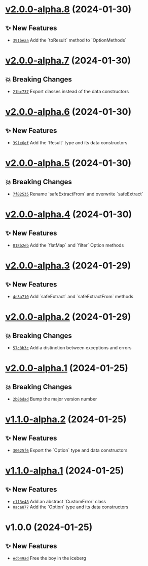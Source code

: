 # [v2.0.0-alpha.8](https://github.com/aaditmshah/aang/compare/v2.0.0-alpha.7...v2.0.0-alpha.8) (2024-01-30)

## ✨ New Features

- [`391beaa`](https://github.com/aaditmshah/aang/commit/391beaa) Add the &#x60;toResult&#x60; method to &#x60;OptionMethods&#x60;

# [v2.0.0-alpha.7](https://github.com/aaditmshah/aang/compare/v2.0.0-alpha.6...v2.0.0-alpha.7) (2024-01-30)

## 💥 Breaking Changes

- [`21bc737`](https://github.com/aaditmshah/aang/commit/21bc737) Export classes instead of the data constructors

# [v2.0.0-alpha.6](https://github.com/aaditmshah/aang/compare/v2.0.0-alpha.5...v2.0.0-alpha.6) (2024-01-30)

## ✨ New Features

- [`391e6ef`](https://github.com/aaditmshah/aang/commit/391e6ef) Add the &#x60;Result&#x60; type and its data constructors

# [v2.0.0-alpha.5](https://github.com/aaditmshah/aang/compare/v2.0.0-alpha.4...v2.0.0-alpha.5) (2024-01-30)

## 💥 Breaking Changes

- [`7f82535`](https://github.com/aaditmshah/aang/commit/7f82535) Rename &#x60;safeExtractFrom&#x60; and overwrite &#x60;safeExtract&#x60;

# [v2.0.0-alpha.4](https://github.com/aaditmshah/aang/compare/v2.0.0-alpha.3...v2.0.0-alpha.4) (2024-01-30)

## ✨ New Features

- [`018b2eb`](https://github.com/aaditmshah/aang/commit/018b2eb) Add the &#x60;flatMap&#x60; and &#x60;filter&#x60; Option methods

# [v2.0.0-alpha.3](https://github.com/aaditmshah/aang/compare/v2.0.0-alpha.2...v2.0.0-alpha.3) (2024-01-29)

## ✨ New Features

- [`4c3a710`](https://github.com/aaditmshah/aang/commit/4c3a710) Add &#x60;safeExtract&#x60; and &#x60;safeExtractFrom&#x60; methods

# [v2.0.0-alpha.2](https://github.com/aaditmshah/aang/compare/v2.0.0-alpha.1...v2.0.0-alpha.2) (2024-01-29)

## 💥 Breaking Changes

- [`57c8b3c`](https://github.com/aaditmshah/aang/commit/57c8b3c) Add a distinction between exceptions and errors

# [v2.0.0-alpha.1](https://github.com/aaditmshah/aang/compare/v1.1.0-alpha.2...v2.0.0-alpha.1) (2024-01-25)

## 💥 Breaking Changes

- [`2b8bdad`](https://github.com/aaditmshah/aang/commit/2b8bdad) Bump the major version number

# [v1.1.0-alpha.2](https://github.com/aaditmshah/aang/compare/v1.1.0-alpha.1...v1.1.0-alpha.2) (2024-01-25)

## ✨ New Features

- [`30625f6`](https://github.com/aaditmshah/aang/commit/30625f6) Export the &#x60;Option&#x60; type and data constructors

# [v1.1.0-alpha.1](https://github.com/aaditmshah/aang/compare/v1.0.0...v1.1.0-alpha.1) (2024-01-25)

## ✨ New Features

- [`c113e48`](https://github.com/aaditmshah/aang/commit/c113e48) Add an abstract &#x60;CustomError&#x60; class
- [`0aca877`](https://github.com/aaditmshah/aang/commit/0aca877) Add the &#x60;Option&#x60; type and its data constructors

# v1.0.0 (2024-01-25)

## ✨ New Features

- [`ecb49ad`](https://github.com/aaditmshah/aang/commit/ecb49ad) Free the boy in the iceberg
